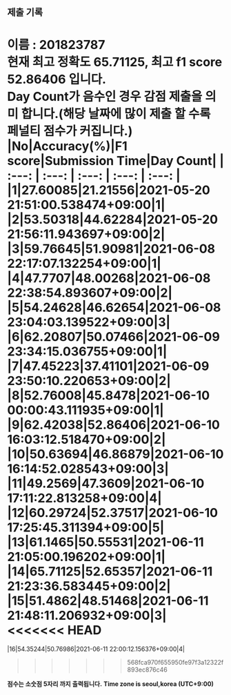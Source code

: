 


  
## 제출 기록  
이름 : 201823787  
**현재 최고 정확도 65.71125, 최고 f1 score 52.86406 입니다.**  
**Day Count가 음수인 경우 감점 제출을 의미 합니다.(해당 날짜에 많이 제출 할 수록 페널티 점수가 커집니다.)**
|No|Accuracy(%)|F1 score|Submission Time|Day Count|
| :---: | :---: | :---: | :---: | :---: |
|1|27.60085|21.21556|2021-05-20 21:51:00.538474+09:00|1|
|2|53.50318|44.62284|2021-05-20 21:56:11.943697+09:00|2|
|3|59.76645|51.90981|2021-06-08 22:17:07.132254+09:00|1|
|4|47.7707|48.00268|2021-06-08 22:38:54.893607+09:00|2|
|5|54.24628|46.62654|2021-06-08 23:04:03.139522+09:00|3|
|6|62.20807|50.07466|2021-06-09 23:34:15.036755+09:00|1|
|7|47.45223|37.41101|2021-06-09 23:50:10.220653+09:00|2|
|8|52.76008|45.8478|2021-06-10 00:00:43.111935+09:00|1|
|9|62.42038|52.86406|2021-06-10 16:03:12.518470+09:00|2|
|10|50.63694|46.86879|2021-06-10 16:14:52.028543+09:00|3|
|11|49.2569|47.3609|2021-06-10 17:11:22.813258+09:00|4|
|12|60.29724|52.37517|2021-06-10 17:25:45.311394+09:00|5|
|13|61.1465|50.55531|2021-06-11 21:05:00.196202+09:00|1|
|14|65.71125|52.65357|2021-06-11 21:23:36.583445+09:00|2|
|15|51.4862|48.51468|2021-06-11 21:48:11.206932+09:00|3|
<<<<<<< HEAD
=======
|16|54.35244|50.76986|2021-06-11 22:00:12.156376+09:00|4|
>>>>>>> 568fca970f655950fe97f3a12322f893ec876c46


**점수는 소숫점 5자리 까지 출력됩니다.**
**Time zone is seoul,korea (UTC+9:00)**
